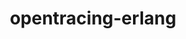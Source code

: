 ---
title: opentracing-erlang
registryType: instrumentation
tags:
  - opentracing
  - Erlang
repo: https://github.com/opentracing-contrib/opentracing-erlang
license: Apache License 2.0
description: Open Tracing Toolkit for ERlang
authors: OpenTracing Contributors
---